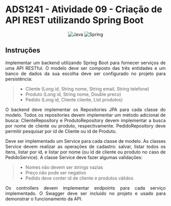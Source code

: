 # ADS1241 - Atividade 09 - Criação de API REST utilizando Spring Boot

<div align="center">

![Java](https://img.shields.io/badge/java-%23ED8B00.svg?style=for-the-badge&logo=openjdk&logoColor=white)
![Spring](https://img.shields.io/badge/spring-%236DB33F.svg?style=for-the-badge&logo=spring&logoColor=white)

</div>

## Instruções

<p align="justify">
Implementar um backend utilizando Spring Boot para fornecer serviços de uma API RESTful. O modelo deve ser composto das três entidades e um banco de dados da sua escolha deve ser configurado no projeto para persistência:
</p>

> - Cliente (Long id, String nome, String email, String telefone)
> - Produto (Long id, String nome, Double preco)
> - Pedido (Long id, Cliente cliente, List<Produto> produtos)

<p align="justify"> 
O backend deve implementar os Repositories JPA para cada classe do modelo. Todos os repositories devem implementar um método adicional de busca: ClienteRepository e ProdutoRepository devem implementar a busca por nome de cliente ou produto, respectivamente. PedidoRepository deve permitir pesquisar por id de Cliente ou id de Produto.
</p>

<p align="justify">
Deve ser implementado um Service para cada classe de modelo. As classes Service devem realizar as operações de cadastro: salvar, listar todos os itens, listar por id, e listar por nome (ou id de cliente ou produto no caso de PedidoService). A classe Service deve fazer algumas validações:
</p>

> - Nomes não devem ser strings vazias
> - Preço não pode ser negativo
> - Pedido deve conter id de cliente e produtos válidos

<p align="justify"> 
Os controllers devem implementar endpoints para cada serviço implementado. O Swagger deve ser incluído no projeto e usado para demonstrar o funcionamento da API.
</p>
